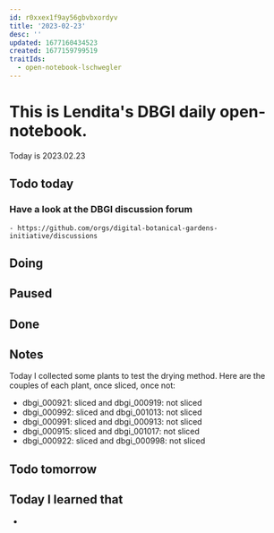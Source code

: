 ```yaml
---
id: r0xxex1f9ay56gbvbxordyv
title: '2023-02-23'
desc: ''
updated: 1677160434523
created: 1677159799519
traitIds:
  - open-notebook-lschwegler
---
```


# This is Lendita's DBGI daily open-notebook.

Today is 2023.02.23

## Todo today

### Have a look at the DBGI discussion forum
    - https://github.com/orgs/digital-botanical-gardens-initiative/discussions
###
###

## Doing

## Paused

## Done

## Notes

Today I collected some plants to test the drying method. Here are the couples of each plant, once sliced, once not:

- dbgi_000921: sliced and dbgi_000919: not sliced
- dbgi_000992: sliced and dbgi_001013: not sliced
- dbgi_000991: sliced and dbgi_000913: not sliced
- dbgi_000915: sliced and dbgi_001017: not sliced
- dbgi_000922: sliced and dbgi_000998: not sliced

## Todo tomorrow

###
###
###


## Today I learned that

-